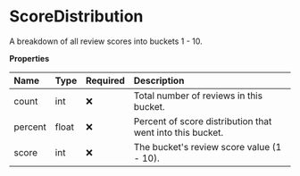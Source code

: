 # ScoreDistribution

A breakdown of all review scores into buckets 1 - 10.

**Properties**

| Name    | Type  | Required | Description                                               |
| :------ | :---- | :------- | :-------------------------------------------------------- |
| count   | int   | ❌       | Total number of reviews in this bucket.                   |
| percent | float | ❌       | Percent of score distribution that went into this bucket. |
| score   | int   | ❌       | The bucket's review score value (1 - 10).                 |

<!-- This file was generated by liblab | https://liblab.com/ -->
